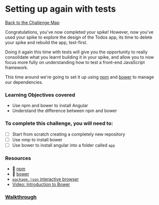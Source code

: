 # Setting up again with tests

[Back to the Challenge Map](00_challenge_map.md)

Congratulations, you've now completed your spike! However, now you've used your
spike to explore the design of the Todos app, its time to delete your spike and
rebuild the app, test-first.

Doing it again this time with tests will give you the opportunity to really
consolidate what you learnt building it in your spike, and allow you to now
focus more fully on understanding how to test a front-end JavaScript framework.

This time around we're going to set it up using [npm](https://www.npmjs.com/) and [bower](http://bower.io/) to manage
our dependencies.

### Learning Objectives covered
- Use npm and bower to install Angular
- Understand the difference between npm and bower

### To complete this challenge, you will need to:

- [ ] Start from scratch creating a completely new repository
- [ ] Use nmp to install bower
- [ ] Use bower to install angular into a folder called `app`

### Resources

* :pill: [npm](https://github.com/makersacademy/course/blob/master/pills/npm.md)
* :pill: [bower](https://github.com/makersacademy/course/blob/master/pills/bower.md)
* [`package.json` interactive browser](http://browsenpm.org/package.json)
* [Video: Introduction to Bower](https://egghead.io/lessons/bower-introduction-and-setup)

### [Walkthrough](walkthroughs/08_setting_up_again_with_tests.md)
